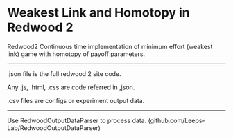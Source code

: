 # Weakest Link and Homotopy in Redwood 2

Redwood2 Continuous time implementation of minimum effort (weakest link) game with homotopy of payoff parameters. 

-------

.json file is the full redwood 2 site code. 

Any .js, .html, .css are code referred in ,json. 

.csv files are configs or experiment output data. 

--------

Use RedwoodOutputDataParser to process data. (github.com/Leeps-Lab/RedwoodOutputDataParser)
